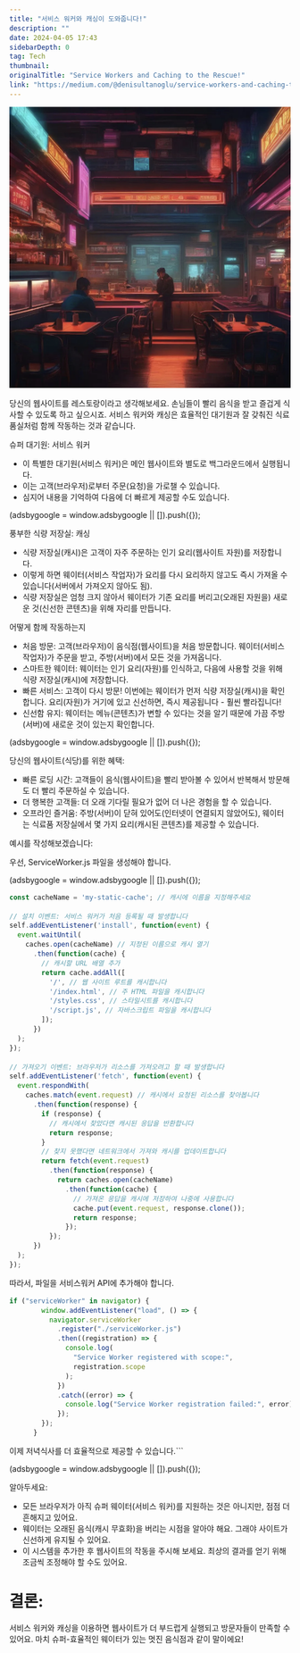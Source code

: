 ```yaml
---
title: "서비스 워커와 캐싱이 도와줍니다!"
description: ""
date: 2024-04-05 17:43
sidebarDepth: 0
tag: Tech
thumbnail: 
originalTitle: "Service Workers and Caching to the Rescue!"
link: "https://medium.com/@denisultanoglu/service-workers-and-caching-to-the-rescue-3ca58a7101b0"
---
```



![서비스 워커와 캐싱이 도와줍니다](./img/ServiceWorkersandCachingtotheRescue_0.png)

당신의 웹사이트를 레스토랑이라고 생각해보세요. 손님들이 빨리 음식을 받고 즐겁게 식사할 수 있도록 하고 싶으시죠. 서비스 워커와 캐싱은 효율적인 대기원과 잘 갖춰진 식료품실처럼 함께 작동하는 것과 같습니다.

슈퍼 대기원: 서비스 워커

- 이 특별한 대기원(서비스 워커)은 메인 웹사이트와 별도로 백그라운드에서 실행됩니다.
- 이는 고객(브라우저)로부터 주문(요청)을 가로챌 수 있습니다.
- 심지어 내용을 기억하여 다음에 더 빠르게 제공할 수도 있습니다.

<!-- ui-log 수평형 -->
<ins class="adsbygoogle"
  style="display:block"
  data-ad-client="ca-pub-4877378276818686"
  data-ad-slot="9743150776"
  data-ad-format="auto"
  data-full-width-responsive="true"></ins>
<component is="script">
(adsbygoogle = window.adsbygoogle || []).push({});
</component>

풍부한 식량 저장실: 캐싱

- 식량 저장실(캐시)은 고객이 자주 주문하는 인기 요리(웹사이트 자원)를 저장합니다.
- 이렇게 하면 웨이터(서비스 작업자)가 요리를 다시 요리하지 않고도 즉시 가져올 수 있습니다(서버에서 가져오지 않아도 됨).
- 식량 저장실은 엄청 크지 않아서 웨이터가 기존 요리를 버리고(오래된 자원을) 새로운 것(신선한 콘텐츠)을 위해 자리를 만듭니다.

어떻게 함께 작동하는지

- 처음 방문: 고객(브라우저)이 음식점(웹사이트)을 처음 방문합니다. 웨이터(서비스 작업자)가 주문을 받고, 주방(서버)에서 모든 것을 가져옵니다.
- 스마트한 웨이터: 웨이터는 인기 요리(자원)를 인식하고, 다음에 사용할 것을 위해 식량 저장실(캐시)에 저장합니다.
- 빠른 서비스: 고객이 다시 방문! 이번에는 웨이터가 먼저 식량 저장실(캐시)을 확인합니다. 요리(자원)가 거기에 있고 신선하면, 즉시 제공됩니다 - 훨씬 빨라집니다!
- 신선함 유지: 웨이터는 메뉴(콘텐츠)가 변할 수 있다는 것을 알기 때문에 가끔 주방(서버)에 새로운 것이 있는지 확인합니다.

<!-- ui-log 수평형 -->
<ins class="adsbygoogle"
  style="display:block"
  data-ad-client="ca-pub-4877378276818686"
  data-ad-slot="9743150776"
  data-ad-format="auto"
  data-full-width-responsive="true"></ins>
<component is="script">
(adsbygoogle = window.adsbygoogle || []).push({});
</component>

당신의 웹사이트(식당)를 위한 혜택:

- 빠른 로딩 시간: 고객들이 음식(웹사이트)을 빨리 받아볼 수 있어서 반복해서 방문해도 더 빨리 주문하실 수 있습니다.
- 더 행복한 고객들: 더 오래 기다릴 필요가 없어 더 나은 경험을 할 수 있습니다.
- 오프라인 즐거움: 주방(서버)이 닫혀 있어도(인터넷이 연결되지 않았어도), 웨이터는 식료품 저장실에서 몇 가지 요리(캐시된 콘텐츠)를 제공할 수 있습니다.

예시를 작성해보겠습니다:

우선, ServiceWorker.js 파일을 생성해야 합니다.

<!-- ui-log 수평형 -->
<ins class="adsbygoogle"
  style="display:block"
  data-ad-client="ca-pub-4877378276818686"
  data-ad-slot="9743150776"
  data-ad-format="auto"
  data-full-width-responsive="true"></ins>
<component is="script">
(adsbygoogle = window.adsbygoogle || []).push({});
</component>

```js
const cacheName = 'my-static-cache'; // 캐시에 이름을 지정해주세요

// 설치 이벤트: 서비스 워커가 처음 등록될 때 발생합니다
self.addEventListener('install', function(event) {
  event.waitUntil(
    caches.open(cacheName) // 지정된 이름으로 캐시 열기
      .then(function(cache) {
        // 캐시할 URL 배열 추가
        return cache.addAll([
          '/', // 웹 사이트 루트를 캐시합니다
          '/index.html', // 주 HTML 파일을 캐시합니다
          '/styles.css', // 스타일시트를 캐시합니다
          '/script.js', // 자바스크립트 파일을 캐시합니다
        ]);
      })
  );
});

// 가져오기 이벤트: 브라우저가 리소스를 가져오려고 할 때 발생합니다
self.addEventListener('fetch', function(event) {
  event.respondWith(
    caches.match(event.request) // 캐시에서 요청된 리소스를 찾아봅니다
      .then(function(response) {
        if (response) {
          // 캐시에서 찾았다면 캐시된 응답을 반환합니다
          return response;
        }
        // 찾지 못했다면 네트워크에서 가져와 캐시를 업데이트합니다
        return fetch(event.request)
          .then(function(response) {
            return caches.open(cacheName)
              .then(function(cache) {
                // 가져온 응답을 캐시에 저장하여 나중에 사용합니다
                cache.put(event.request, response.clone());
                return response;
              });
          });
      })
  );
});
```

따라서, 파일을 서비스워커 API에 추가해야 합니다.

```js
if ("serviceWorker" in navigator) {
        window.addEventListener("load", () => {
          navigator.serviceWorker
            .register("./serviceWorker.js")
            .then((registration) => {
              console.log(
                "Service Worker registered with scope:",
                registration.scope
              );
            })
            .catch((error) => {
              console.log("Service Worker registration failed:", error);
            });
        });
      }
```

이제 저녁식사를 더 효율적으로 제공할 수 있습니다.```

<!-- ui-log 수평형 -->
<ins class="adsbygoogle"
  style="display:block"
  data-ad-client="ca-pub-4877378276818686"
  data-ad-slot="9743150776"
  data-ad-format="auto"
  data-full-width-responsive="true"></ins>
<component is="script">
(adsbygoogle = window.adsbygoogle || []).push({});
</component>

알아두세요:

- 모든 브라우저가 아직 슈퍼 웨이터(서비스 워커)를 지원하는 것은 아니지만, 점점 더 흔해지고 있어요.
- 웨이터는 오래된 음식(캐시 무효화)을 버리는 시점을 알아야 해요. 그래야 사이트가 신선하게 유지될 수 있어요.
- 이 시스템을 추가한 후 웹사이트의 작동을 주시해 보세요. 최상의 결과를 얻기 위해 조금씩 조정해야 할 수도 있어요.

# 결론:

서비스 워커와 캐싱을 이용하면 웹사이트가 더 부드럽게 실행되고 방문자들이 만족할 수 있어요. 마치 슈퍼-효율적인 웨이터가 있는 멋진 음식점과 같이 말이에요!